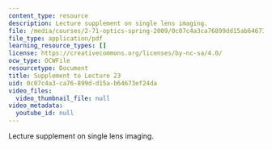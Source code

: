 ```yaml
---
content_type: resource
description: Lecture supplement on single lens imaging.
file: /media/courses/2-71-optics-spring-2009/0c07c4a3ca76899dd15ab64673ef24da_MIT2_71S09_supp23.pdf
file_type: application/pdf
learning_resource_types: []
license: https://creativecommons.org/licenses/by-nc-sa/4.0/
ocw_type: OCWFile
resourcetype: Document
title: Supplement to Lecture 23
uid: 0c07c4a3-ca76-899d-d15a-b64673ef24da
video_files:
  video_thumbnail_file: null
video_metadata:
  youtube_id: null
---
```

Lecture supplement on single lens imaging.